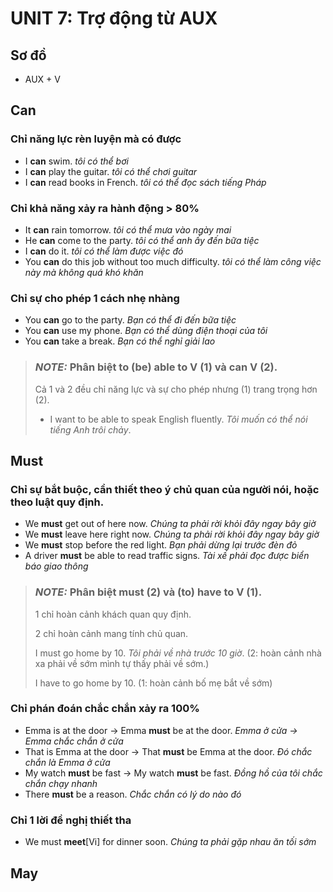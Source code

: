 # UNIT 7: Trợ động từ AUX
## Sơ đồ
- AUX + V
## Can
### Chỉ năng lực rèn luyện mà có được
  - I **can** swim. *tôi có thể bơi*
  - I **can** play the guitar. *tôi có thể chơi guitar*
  - I **can** read books in French. *tôi có thể đọc sách tiếng Pháp*
### Chỉ khả năng xảy ra hành động > 80%
  - It **can** rain tomorrow.  *tôi có thể mưa vào ngày mai*
  - He **can** come to the party. *tôi có thể anh ấy đến bữa tiệc*
  - I **can** do it.  *tôi có thể làm được việc đó*
  - You **can** do this job without too much difficulty. *tôi có thể làm công việc này mà không quá khó khăn*
### Chỉ sự cho phép 1 cách nhẹ nhàng
  - You **can** go to the party. *Bạn có thể đi đến bữa tiệc*
  - You **can** use my phone. *Bạn có thể dùng điện thoại của tôi*
  - You **can** take a break. *Bạn có thể nghỉ giải lao*

> ### **_NOTE:_**  Phân biệt to (be) able to V (1) và can V (2).
> Cả 1 và 2 đều chỉ năng lực và sự cho phép nhưng (1) trang trọng hơn (2).
> - I want to be able to speak English fluently. *Tôi muốn có thể nói tiếng Anh trôi chảy*.

## Must
### Chỉ sự bắt buộc, cần thiết theo ý chủ quan của người nói, hoặc theo luật quy định.
  <!-- - You **must** wear a helmet when riding a motorbike. *Bạn phải đội mũ bảo hiểm khi đi xe máy*
  - You **must** finish your homework before going out. *Bạn phải hoàn thành bài tập về nhà trước khi ra ngoài* -->
  <!-- - We **must** leave early to avoid traffic. *Chúng ta phải rời đi sớm để tránh kẹt xe* -->
  - We **must** get out of here now. *Chúng ta phải rời khỏi đây ngay bây giờ*
  - We **must** leave here right now. *Chúng ta phải rời khỏi đây ngay bây giờ*
  - We **must** stop before the red light. *Bạn phải dừng lại trước đèn đỏ*
  - A driver **must** be able to read traffic signs. *Tài xế phải đọc được biển báo giao thông*

> ### **_NOTE:_**  Phân biệt must (2) và (to) have to V (1).
> 1 chỉ hoàn cảnh khách quan quy định. 
> 
> 2 chỉ hoàn cảnh mang tính chủ quan.
> 
> I must go home by 10. *Tôi phải về nhà trước 10 giờ*. (2: hoàn cảnh nhà xa phải về sớm mình tự thấy phải về sớm.)
> 
> I have to go home by 10. (1: hoàn cảnh bố mẹ bắt về sớm)
>
### Chỉ phán đoán chắc chắn xảy ra 100%
 - Emma is at the door -> Emma **must** be at the door. *Emma ở cửa -> Emma chắc chắn ở cửa*
 - That is Emma at the door -> That **must** be Emma at the door. *Đó chắc chắn là Emma ở cửa*
 - My watch **must** be fast -> My watch **must** be fast. *Đồng hồ của tôi chắc chắn chạy nhanh*
 - There **must** be a reason. *Chắc chắn có lý do nào đó*

### Chỉ 1 lời đề nghị thiết tha
 - We must **meet**[Vi] for dinner soon. *Chúng ta phải gặp nhau ăn tối sớm*


## May